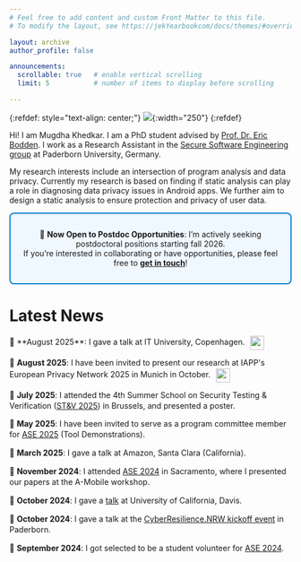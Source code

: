 ```yaml
---
# Feel free to add content and custom Front Matter to this file.
# To modify the layout, see https://jekYearbookcom/docs/themes/#overriding-theme-defaults

layout: archive
author_profile: false

announcements:
  scrollable: true   # enable vertical scrolling
  limit: 5           # number of items to display before scrolling

---
```

{:refdef: style="text-align: center;"}
![](images/Yearbook.jpg){:width="250"}
{:refdef}

Hi! I am Mugdha Khedkar. I am a PhD student advised by [Prof. Dr. Eric Bodden](https://www.bodden.de/). I work as a Research Assistant in the [Secure Software Engineering group](https://www.hni.uni-paderborn.de/sse/) at Paderborn University, Germany.

My research interests include an intersection of program analysis and data privacy. Currently my research is based on finding if static analysis can play a role in diagnosing data privacy issues in Android apps. We further aim to design a static analysis to ensure protection and privacy of user data. 


<div style="border: 2px solid #007acc; border-radius: 8px; padding: 1em; background-color: #f0f8ff; text-align: center; margin: 1em 0; font-size: 1em;">

📢 <strong>Now Open to Postdoc Opportunities</strong>: I’m actively seeking postdoctoral positions starting fall 2026.<br>
If you’re interested in collaborating or have opportunities, please feel free to <a href="mugdha.khedkar@upb.de"><strong>get in touch</strong></a>!

</div>

**Latest News**
=====


<style>
.announcements-scroll {
  max-height: 400px;        /* adjust height */
  overflow-y: auto;         /* vertical scrolling */
  padding-right: 8px;
  line-height: 1.35;
}
.announcements-scroll p { margin: 0 0 rem 0; }
.announcements-scroll img { vertical-align: middle; margin-left: 6px; width: 25px; height: auto; }
</style>

<!-- IMPORTANT: markdown="1" lets kramdown process Markdown INSIDE this div -->
<div class="announcements-scroll" markdown="1">
📢 **August 2025**: I gave a talk at IT University, Copenhagen. <img src="/images/new.jpeg" alt="new" />

📢 **August 2025**: I have been invited to present our research at IAPP's European Privacy Network 2025 in Munich in October. <img src="/images/new.jpeg" alt="new" />

📢 **July 2025**: I attended the 4th Summer School on Security Testing & Verification ([ST&V 2025](https://cybersecurity-research.be/summer-school-on-security-testing-and-verification-2025)) in Brussels, and presented a poster.

📢 **May 2025**: I have been invited to serve as a program committee member for [ASE 2025](https://conf.researchr.org/home/ase-2025) (Tool Demonstrations).

📢 **March 2025**: I gave a talk at Amazon, Santa Clara (California). 

📢 **November 2024**: I attended [ASE 2024](https://conf.researchr.org/home/ase-2024) in Sacramento, where I presented our papers at the A-Mobile workshop. 

📢 **October 2024**: I gave a [talk](https://engineering.ucdavis.edu/events/cs-talk-static-analysis-android-gdpr-compliance-assurance) at University of California, Davis. 

📢 **October 2024**: I gave a talk at the [CyberResilience.NRW kickoff event](https://www.linkedin.com/feed/update/urn:li:activity:7249410975156563969/) in Paderborn. 

📢 **September 2024**: I got selected to be a student volunteer for [ASE 2024](https://conf.researchr.org/home/ase-2024).

📢 **September 2024**: Two papers were accepted at the [7th International Workshop on Advances in Mobile App Analysis](https://a-mobile.github.io/) held in conjunction with [ASE 2024](https://conf.researchr.org/home/ase-2024). 

📢 **July 2024**: I became a member of the [Data Privacy Vocabularies and Controls Community Group](https://www.w3.org/community/dpvcg/). 

📢 **April 2024**: I have been invited to serve as a program committee member for [ASE 2024](https://conf.researchr.org/home/ase-2024) (Tool Demonstrations). 

📢 **April 2024**: I presented our short paper at [MOBILESoft 2024](https://conf.researchr.org/home/mobilesoft-2024) and attended [ICSE 2024](https://conf.researchr.org/home/icse-2024) in Lisbon, Portugal. 

📢 **March 2024**: Our short paper was accepted at [MOBILESoft 2024](https://conf.researchr.org/home/mobilesoft-2024) Research Forum. ([Preprint](https://arxiv.org/abs/2402.07889))

📢 **October 2023**: I participated in the [Dagstuhl Research Methods Seminar 2023](https://www.dagstuhl.de/en/seminars/seminar-calendar/seminar-details/23433). I have shared my experience [here](https://mugdhak30.github.io/Schloss-Dagstuhl/).

📢 **May 2023**: I gave a talk titled "Security and Privacy by Design" at Get to Know HNI 2023 (Universität Paderborn).

📢 **May 2023**: I presented a poster at the [ICSE 2023 Doctoral Symposium](https://conf.researchr.org/track/icse-2023/icse-2023-DS) in Melbourne, Australia. 

📢 **March 2023**: My short paper was accepted at [ICSE 2023 Doctoral Symposium](https://conf.researchr.org/track/icse-2023/icse-2023-DS). ([Preprint](https://arxiv.org/abs/2303.09606))

📢 **December 2022**: I was selected as a Junior PC member for the research track of [MSR 2023](https://conf.researchr.org/track/msr-2023/msr-2023-technical-papers?).

<!-- etc -->
</div>